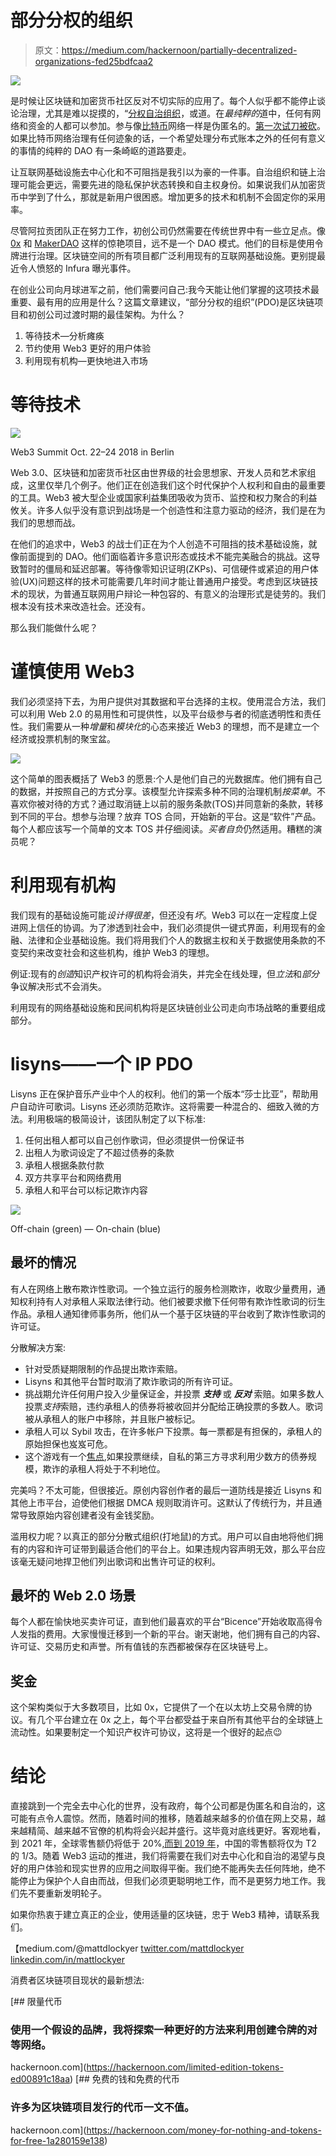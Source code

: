 # 部分分权的组织

> 原文：<https://medium.com/hackernoon/partially-decentralized-organizations-fed25bdfcaa2>

![](img/d9f6799527c63a4c681667b7df134ef6.png)

是时候让区块链和加密货币社区反对不切实际的应用了。每个人似乎都不能停止谈论治理，尤其是难以捉摸的，“[分权自治组织](https://blockchainhub.net/dao-decentralized-autonomous-organization/)，或道。在*最纯粹的*道中，任何有网络和资金的人都可以参加。参与像[比特币](https://hackernoon.com/tagged/bitcoin)网络一样是伪匿名的。[第一次试刀被砍](https://www.coindesk.com/information/what-is-a-dao-ethereum/)。如果比特币网络治理有任何迹象的话，一个希望处理分布式账本之外的任何有意义的事情的纯粹的 DAO 有一条崎岖的道路要走。

让互联网基础设施去中心化和不可阻挡是我引以为豪的一件事。自治组织和链上治理可能会更远，需要先进的隐私保护状态转换和自主权身份。如果说我们从加密货币中学到了什么，那就是新用户很困惑。增加更多的技术和机制不会固定你的采用率。

尽管阿拉贡团队正在努力工作，初创公司仍然需要在传统世界中有一些立足点。像 [0x](https://0xproject.com/) 和 [MakerDAO](https://makerdao.com/) 这样的惊艳项目，远不是一个 DAO 模式。他们的目标是使用令牌进行治理。区块链空间的所有项目都广泛利用现有的互联网基础设施。更别提最近令人愤怒的 Infura 曝光事件。

在创业公司向月球进军之前，他们需要问自己:我今天能让他们掌握的这项技术最重要、最有用的应用是什么？这篇文章建议，“部分分权的组织”(PDO)是区块链项目和初创公司过渡时期的最佳架构。为什么？

1.  等待技术—分析瘫痪
2.  节约使用 Web3 更好的用户体验
3.  利用现有机构—更快地进入市场

# 等待技术

![](img/b5de83948891f44b96c6493770c532d2.png)

Web3 Summit Oct. 22–24 2018 in Berlin

Web 3.0、区块链和加密货币社区由世界级的社会思想家、开发人员和艺术家组成，这里仅举几个例子。他们正在创造我们这个时代保护个人权利和自由的最重要的工具。Web3 被大型企业或国家利益集团吸收为货币、监控和权力聚合的利益攸关。许多人似乎没有意识到战场是一个创造性和注意力驱动的经济，我们是在为我们的思想而战。

在他们的追求中，Web3 的战士们正在为个人创造不可阻挡的技术基础设施，就像前面提到的 DAO。他们面临着许多意识形态或技术不能完美融合的挑战。这导致暂时的僵局和延迟部署。等待像零知识证明(ZKPs)、可信硬件或紧迫的用户体验(UX)问题这样的技术可能需要几年时间才能让普通用户接受。考虑到区块链技术的现状，为普通互联网用户辩论一种包容的、有意义的治理形式是徒劳的。我们根本没有技术来改造社会。还没有。

那么我们能做什么呢？

# 谨慎使用 Web3

我们必须坚持下去，为用户提供对其数据和平台选择的主权。使用混合方法，我们可以利用 Web 2.0 的易用性和可提供性，以及平台级参与者的彻底透明性和责任性。我们需要从一种*增量*和*模块化*的心态来接近 Web3 的理想，而不是建立一个经济或投票机制的聚宝盆。

![](img/b6c5ceef7e860c448bec30910828c387.png)

这个简单的图表概括了 Web3 的愿景:个人是他们自己的光数据库。他们拥有自己的数据，并按照自己的方式分享。该模型允许探索多种不同的治理机制*按菜单*。不喜欢你被对待的方式？通过取消链上以前的服务条款(TOS)并同意新的条款，转移到不同的平台。想参与治理？放弃 TOS 合同，开始新的平台。这是“软件”产品。每个人都应该写一个简单的文本 TOS 并仔细阅读。*买者自负*仍然适用。糟糕的演员呢？

# 利用现有机构

我们现有的基础设施可能*设计得很差*，但还没有*坏*。Web3 可以在一定程度上促进网上信任的协调。为了渗透到社会中，我们必须提供一键式界面，利用现有的金融、法律和企业基础设施。我们将用我们个人的数据主权和关于数据使用条款的不变契约来改变社会和这些机构，维护 Web3 的理想。

例证:现有的*创造*知识产权许可的机构将会消失，并完全在线处理，但*立法*和*部分*争议解决形式不会消失。

利用现有的网络基础设施和民间机构将是区块链创业公司走向市场战略的重要组成部分。

# lisyns——一个 IP PDO

Lisyns 正在保护音乐产业中个人的权利。他们的第一个版本“莎士比亚”，帮助用户自动许可歌词。Lisyns 还必须防范欺诈。这将需要一种混合的、细致入微的方法。利用极端的极简设计，该团队制定了以下标准:

1.  任何出租人都可以自己创作歌词，但必须提供一份保证书
2.  出租人为歌词设定了不超过债券的条款
3.  承租人根据条款付款
4.  双方共享平台和网络费用
5.  承租人和平台可以标记欺诈内容

![](img/221b27df45077b0d216c1c343c36e028.png)

Off-chain (green) — On-chain (blue)

## 最坏的情况

有人在网络上散布欺诈性歌词。一个独立运行的服务检测欺诈，收取少量费用，通知权利持有人对承租人采取法律行动。他们被要求撤下任何带有欺诈性歌词的衍生作品。承租人通知律师事务所，他们从一个基于区块链的平台收到了欺诈性歌词的许可证。

分散解决方案:

*   针对受质疑期限制的作品提出欺诈索赔。
*   Lisyns 和其他平台暂时取消了欺诈歌词的所有许可证。
*   挑战期允许任何用户投入少量保证金，并投票 ***支持*** 或 ***反对*** 索赔。如果多数人投票*支持*索赔，违约承租人的债券将被收回并分配给正确投票的多数人。歌词被从承租人的账户中移除，并且账户被标记。
*   承租人可以 Sybil 攻击，在许多帐户下投票。每一票都是有担保的，承租人的原始担保也岌岌可危。
*   这个游戏有一个[焦点](https://en.wikipedia.org/wiki/Focal_point_(game_theory)),如果投票继续，自私的第三方寻求利用少数方的债券规模，欺诈的承租人将处于不利地位。

完美吗？不太可能，但很接近。原创内容创作者的最后一道防线是接近 Lisyns 和其他上市平台，迫使他们根据 DMCA 规则取消许可。这默认了传统行为，并且通常导致原始内容创建者没有金钱奖励。

滥用权力呢？以真正的部分分散式组织(打地鼠)的方式。用户可以自由地将他们拥有的内容和许可证带到最适合他们的平台上。如果违规内容声明无效，那么平台应该毫无疑问地捍卫他们列出歌词和出售许可证的权利。

## 最坏的 Web 2.0 场景

每个人都在愉快地买卖许可证，直到他们最喜欢的平台“Bicence”开始收取高得令人发指的费用。大家慢慢迁移到一个新的平台。谢天谢地，他们拥有自己的内容、许可证、交易历史和声誉。所有值钱的东西都被保存在区块链号上。

## 奖金

这个架构类似于大多数项目，比如 0x，它提供了一个在以太坊上交易令牌的协议。有几个平台建立在 0x 之上，每个平台都受益于来自所有其他平台的全球链上流动性。如果要制定一个知识产权许可协议，这将是一个很好的起点😉

# 结论

直接跳到一个完全去中心化的世界，没有政府，每个公司都是伪匿名和自治的，这可能有点令人震惊。然而，随着时间的推移，随着越来越多的价值在网上交易，越来越精简、越来越不官僚的机构将会兴起并盛行。这毕竟对底线更好。客观地看，到 2021 年，全球零售额仍将低于 20%[,而到 2019 年](https://www.statista.com/statistics/534123/e-commerce-share-of-retail-sales-worldwide/)，中国的零售额将仅为 T2 的 1/3。随着 Web3 运动的推进，我们将需要在我们对去中心化和自治的渴望与良好的用户体验和现实世界的应用之间取得平衡。我们绝不能再失去任何阵地，绝不能停止为保护个人自由而战，但我们必须更聪明地工作，而不是更努力地工作。我们先不要重新发明轮子。

如果你热衷于建立真正的企业，使用适量的区块链，忠于 Web3 精神，请联系我们。

【medium.com/@mattdlockyer
[twitter.com/mattdlockyer](https://twitter.com/mattdlockyer)
[linkedin.com/in/mattlockyer](https://linkedin.com/in/mattlockyer)

消费者区块链项目现状的最新想法:

[](https://hackernoon.com/limited-edition-tokens-ed00891c18aa) [## 限量代币

### 使用一个假设的品牌，我将探索一种更好的方法来利用创建令牌的对等网络。

hackernoon.com](https://hackernoon.com/limited-edition-tokens-ed00891c18aa) [](https://hackernoon.com/money-for-nothing-and-tokens-for-free-1a280159e138) [## 免费的钱和免费的代币

### 许多为区块链项目发行的代币一文不值。

hackernoon.com](https://hackernoon.com/money-for-nothing-and-tokens-for-free-1a280159e138)